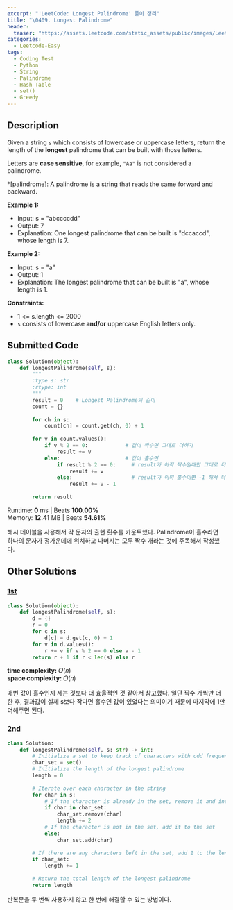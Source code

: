 ```yaml
---
excerpt: "'LeetCode: Longest Palindrome' 풀이 정리"
title: "\0409. Longest Palindrome"
header:
  teaser: "https://assets.leetcode.com/static_assets/public/images/LeetCode_Sharing.png"
categories:
  - Leetcode-Easy
tags:
  - Coding Test
  - Python
  - String
  - Palindrome
  - Hash Table
  - set()
  - Greedy
---
```


## <i class="fa-solid fa-file-lines"></i> Description

Given a string `s` which consists of lowercase or uppercase letters, return the length of the **longest** palindrome that can be built with those letters.

Letters are **case sensitive**, for example, `"Aa"` is not considered a palindrome.

*[palindrome]: A palindrome is a string that reads the same forward and backward.

**Example 1:**

- Input: s = "abccccdd"
- Output: 7
- Explanation: One longest palindrome that can be built is "dccaccd", whose length is 7.

**Example 2:**

- Input: s = "a"
- Output: 1
- Explanation: The longest palindrome that can be built is "a", whose length is 1.

**Constraints:**

- 1 <= s.length <= 2000
- `s` consists of lowercase **and/or** uppercase English letters only.

## <i class="fa-solid fa-cloud-arrow-up"></i> Submitted Code

```python
class Solution(object):
    def longestPalindrome(self, s):
        """
        :type s: str
        :rtype: int
        """
        result = 0    # Longest Palindrome의 길이
        count = {}
        
        for ch in s:
            count[ch] = count.get(ch, 0) + 1
        
        for v in count.values():
            if v % 2 == 0:            # 값이 짝수면 그대로 더하기
                result += v
            else:                     # 값이 홀수면
                if result % 2 == 0:     # result가 아직 짝수일때만 그대로 더하기
                    result += v
                else:                   # result가 이미 홀수이면 -1 해서 더하기
                    result += v - 1
        
        return result
```
<i class="fa-solid fa-clock"></i> Runtime: **0** ms \| Beats **100.00%**    
<i class="fa-solid fa-memory"></i> Memory: **12.41** MB \| Beats **54.61%**

해시 테이블을 사용해서 각 문자의 출현 횟수를 카운트했다. Palindrome이 홀수라면 하나의 문자가 정가운데에 위치하고 나머지는 모두 짝수 개라는 것에 주목해서 작성했다.

## <i class="fa-solid fa-flask"></i> Other Solutions

### <a href="https://leetcode.com/problems/longest-palindrome/solutions/6642768/unlock-palindrome-frequency-tricks-to-bu-qcml/" target="_blank">1st</a>

```python
class Solution(object):
    def longestPalindrome(self, s):
        d = {}
        r = 0
        for c in s:
            d[c] = d.get(c, 0) + 1
        for v in d.values():
            r += v if v % 2 == 0 else v - 1
        return r + 1 if r < len(s) else r
```
<i class="fa-solid fa-clock"></i> **time complexity:** 𝑂(𝑛)    
<i class="fa-solid fa-memory"></i> **space complexity:** 𝑂(𝑛)           

매번 값이 홀수인지 세는 것보다 더 효율적인 것 같아서 참고했다. 일단 짝수 개씩만 더한 후, 결과값이 실제 s보다 작다면 홀수인 값이 있었다는 의미이기 때문에 마지막에 1만 더해주면 된다.

### <a href="https://leetcode.com/problems/longest-palindrome/solutions/5255173/fasterless-memdetailed-approachset-appro-pbyp/" target="_blank">2nd</a>

```python
class Solution:
    def longestPalindrome(self, s: str) -> int:
        # Initialize a set to keep track of characters with odd frequencies
        char_set = set()
        # Initialize the length of the longest palindrome
        length = 0
        
        # Iterate over each character in the string
        for char in s:
            # If the character is already in the set, remove it and increase the length by 2
            if char in char_set:
                char_set.remove(char)
                length += 2
            # If the character is not in the set, add it to the set
            else:
                char_set.add(char)
        
        # If there are any characters left in the set, add 1 to the length for the middle character
        if char_set:
            length += 1
        
        # Return the total length of the longest palindrome
        return length
```
반복문을 두 번씩 사용하지 않고 한 번에 해결할 수 있는 방법이다.